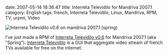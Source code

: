 date: 2007-05-14 18:36:47
title: Interreta Televidilo for Mandriva 2007.1
category: English
tags: french, Interreta Televidilo, Linux, Mandriva, RPM, TV, urpmi, Video

![Interreta Televidilo v0.6 on mandriva 2007.1 (spring)](/static/uploads/2007/05/interreta-televidilo-v06-on-mandriva-20071-spring1.png)

I've just made a RPM of [Interreta Televidilo v0.6](http://kevin.deldycke.com/static/repository/mandriva/2007.1/i586/televidilo-0.6-2mdv2007.1.i586.rpm) for Mandriva 2007.1 (aka "Spring"). [Interreta Televidilo](http://televidilo.bouil.org) is a GUI that aggregate video stream of french TVs available for free on the internet.
